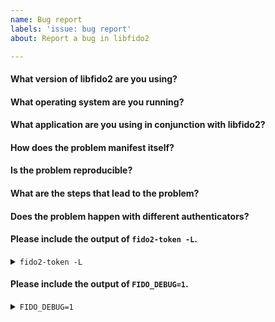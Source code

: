 ```yaml
---
name: Bug report
labels: 'issue: bug report'
about: Report a bug in libfido2

---
```


<!-- Please use the questions below as a template. Thank you! -->

#### What version of libfido2 are you using?

#### What operating system are you running?

#### What application are you using in conjunction with libfido2?

#### How does the problem manifest itself?

#### Is the problem reproducible?

#### What are the steps that lead to the problem?

#### Does the problem happen with different authenticators?

#### Please include the output of `fido2-token -L`.

<details>
<summary><code>fido2-token -L</code></summary>
<br>
<pre>
$ fido2-token -L
<br>
fido2-token is provided by the fido2-tools package on Debian and Ubuntu.

</pre>
</details>

#### Please include the output of `FIDO_DEBUG=1`.

<details>
<summary><code>FIDO_DEBUG=1</code></summary>
<br>
<pre>
$ FIDO_DEBUG=1 &lt;command&gt;

</pre>
</details>
